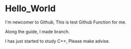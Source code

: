 # Hello_World
I'm newcomer to Github, This is test Github Function for me.

Along the guide, I made branch.

I has just started to study C++, Please make advise.
